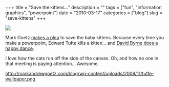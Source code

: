 +++
title = "Save the kittens..."
description = ""
tags = ["fun", "information graphics", "powerpoint"]
date = "2010-03-17"
categories = ["blog"]
slug = "save-kittens"
+++



  <div class="notebook-screenshot"><a href="http://markandrewgoetz.com/blog/wp-content/uploads/2009/11/tufte-wallpaper.png"><img src="http://media.konigi.com/notebook/tuftekittens.jpg" class="notebook-image" /></a></div><p>Mark Goetz <a href="http://markandrewgoetz.com/blog/index.php/2009/11/my-new-wallpaper/">makes a plea</a> to save the baby kittens. Because every time you make a powerpoint, Edward Tufte kills a kitten... and <a href="http://www.wired.com/wired/archive/11.09/ppt1.html">David Byrne does a happy dance</a>.</p>

<p>I love how the cats run off the side of the canvas. Oh, and how no one in that meeting is paying attention... Awesome.</p>

    
  <a href="http://markandrewgoetz.com/blog/wp-content/uploads/2009/11/tufte-wallpaper.png">http://markandrewgoetz.com/blog/wp-content/uploads/2009/11/tufte-wallpaper.png</a>
